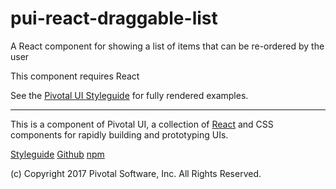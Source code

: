 # pui-react-draggable-list
A React component for showing a list of items that can be re-ordered by the user

This component requires React

See the [Pivotal UI Styleguide](http://styleguide.pivotal.io/) for fully rendered examples.


*****************************************

This is a component of Pivotal UI, a collection of [React](https://facebook.github.io/react/) and CSS components for rapidly building and prototyping UIs.

[Styleguide](http://styleguide.pivotal.io)
[Github](https://github.com/pivotal-cf/pivotal-ui)
[npm](https://www.npmjs.com/browse/keyword/pivotal%20ui%20modularized)

(c) Copyright 2017 Pivotal Software, Inc. All Rights Reserved.
